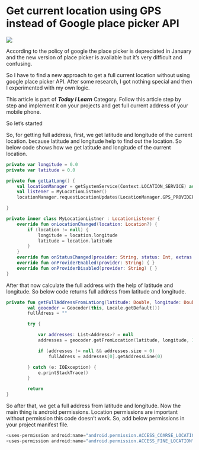 # Get current location using GPS instead of Google place picker API
![](https://miro.medium.com/max/1000/0*kvRD2syTAHvCMK4B)

According to the policy of google the place picker is depreciated in January and the new version of place picker is available but it’s very difficult and confusing.

So I have to find a new approach to get a full current location without using google place picker API. After some research, I got nothing special and then I experimented with my own logic.

This article is part of ***Today I Learn*** Category. Follow this article step by step and implement it on your projects and get full current address of your mobile phone.

So let’s started

So, for getting full address, first, we get latitude and longitude of the current location. because latitude and longitude help to find out the location. So below code shows how we get latitude and longitude of the current location.

````Kotlin 
private var longitude = 0.0
private var latitude = 0.0

private fun getLatLong() {
    val locationManager = getSystemService(Context.LOCATION_SERVICE) as LocationManager
    val listener = MyLocationListner()
    locationManager.requestLocationUpdates(LocationManager.GPS_PROVIDER, 0, 0f, listener)

}

private inner class MyLocationListner : LocationListener {
    override fun onLocationChanged(location: Location?) {
        if (location != null) {
            longitude = location.longitude
            latitude = location.latitude
        }
    }
    override fun onStatusChanged(provider: String, status: Int, extras: Bundle) { }
    override fun onProviderEnabled(provider: String) { }
    override fun onProviderDisabled(provider: String) { }
}
````
After that now calculate the full address with the help of latitude and longitude. So below code returns full address from latitude and longitude.

````Kotlin
private fun getFullAddressFromLatLong(latitude: Double, longitude: Double): String? {
        val geocoder = Geocoder(this, Locale.getDefault())
        fullAdress = ""

        try {

            var addresses: List<Address>? = null
            addresses = geocoder.getFromLocation(latitude, longitude, 1)

            if (addresses != null && addresses.size > 0)
                fullAdress = addresses[0].getAddressLine(0)

        } catch (e: IOException) {
            e.printStackTrace()
        }

        return 
} 
````

So after that, we get a full address from latitude and longitude. Now the main thing is android permissions. Location permissions are important without permission this code doesn’t work. So, add below permissions in your project manifest file.

````kotlin
<uses-permission android:name="android.permission.ACCESS_COARSE_LOCATION" />
<uses-permission android:name="android.permission.ACCESS_FINE_LOCATION"/>
````
